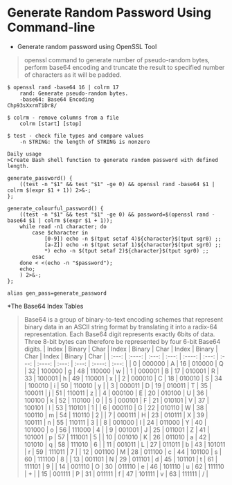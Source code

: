 Generate Random Password Using Command-line 
===========================================

* Generate random password using OpenSSL Tool 
> openssl command to generate number of pseudo-random bytes, perform base64 encoding and truncate the result to specified number of characters as it will be padded.
```
$ openssl rand -base64 16 | colrm 17 
    rand: Generate pseudo-random bytes. 
    -base64: Base64 Encoding 
Chp93sXxrmTiDr8/

$ colrm - remove columns from a file 
    colrm [start] [stop]

$ test - check file types and compare values
    -n STRING: the length of STRING is nonzero

Daily usage
>Create Bash shell function to generate random password with defined length.

generate_password() {
    ((test -n "$1" && test "$1" -ge 0) && openssl rand -base64 $1 | colrm $(expr $1 + 1)) 2>&-;
};

generate_colourful_password() {
    ((test -n "$1" && test "$1" -ge 0) && password=$(openssl rand -base64 $1 | colrm $(expr $1 + 1));
    while read -n1 character; do 
        case $character in 
            [0-9]) echo -n $(tput setaf 4)${character}$(tput sgr0) ;; 
            [a-Z]) echo -n $(tput setaf 1)${character}$(tput sgr0) ;;
            *) echo -n $(tput setaf 2)${character}$(tput sgr0) ;;
        esac 
    done < <(echo -n "$password");
    echo;
    ) 2>&-;
};

alias gen_pass=generate_password
```

*The Base64 Index Tables
> Base64 is a group of binary-to-text encoding schemes that represent binary data in an ASCII string format by translating it into a radix-64 representation.
> Each Base64 digit represents exactly 6bits of data. Three 8-bit bytes can therefore be represented by four 6-bit Base64 digits.
| Index | Binary | Char  | Index | Binary | Char  | Index | Binary | Char  | Index | Binary | Char  |
| :---: | :----: | :---: | :---: | :----: | :---: | :---: | :----: | :---: | :---: | :----: | :---: |
|   0   | 000000 |   A   |  16   | 010000 |   Q   |  32   | 100000 |   g   |  48   | 110000 |   w   |
|   1   | 000001 |   B   |  17   | 010001 |   R   |  33   | 100001 |   h   |  49   | 110001 |   x   |
|   2   | 000010 |   C   |  18   | 010010 |   S   |  34   | 100010 |   i   |  50   | 110010 |   y   |
|   3   | 000011 |   D   |  19   | 010011 |   T   |  35   | 100011 |   j   |  51   | 110011 |   z   |
|   4   | 000100 |   E   |  20   | 010100 |   U   |  36   | 100100 |   k   |  52   | 110100 |   0   |
|   5   | 000101 |   F   |  21   | 010101 |   V   |  37   | 100101 |   l   |  53   | 110101 |   1   |
|   6   | 000110 |   G   |  22   | 010110 |   W   |  38   | 100110 |   m   |  54   | 110110 |   2   |
|   7   | 000111 |   H   |  23   | 010111 |   X   |  39   | 100111 |   n   |  55   | 110111 |   3   |
|   8   | 001000 |   I   |  24   | 011000 |   Y   |  40   | 101000 |   o   |  56   | 111000 |   4   |
|   9   | 001001 |   J   |  25   | 011001 |   Z   |  41   | 101001 |   p   |  57   | 111001 |   5   |
|  10   | 001010 |   K   |  26   | 011010 |   a   |  42   | 101010 |   q   |  58   | 111010 |   6   |
|  11   | 001011 |   L   |  27   | 011011 |   b   |  43   | 101011 |   r   |  59   | 111011 |   7   |
|  12   | 001100 |   M   |  28   | 011100 |   c   |  44   | 101100 |   s   |  60   | 111100 |   8   |
|  13   | 001101 |   N   |  29   | 011101 |   d   |  45   | 101101 |   t   |  61   | 111101 |   9   |
|  14   | 001110 |   O   |  30   | 011110 |   e   |  46   | 101110 |   u   |  62   | 111110 |   +   |
|  15   | 001111 |   P   |  31   | 011111 |   f   |  47   | 101111 |   v   |  63   | 111111 |   /   |